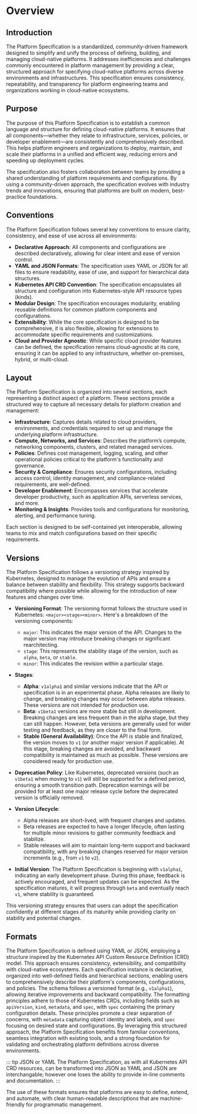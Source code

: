 # Overview

## Introduction

The Platform Specification is a standardized, community-driven framework designed to simplify and unify the process of defining, building, and managing cloud-native platforms. It addresses inefficiencies and challenges commonly encountered in platform management by providing a clear, structured approach for specifying cloud-native platforms across diverse environments and infrastructures. This specification ensures consistency, repeatability, and transparency for platform engineering teams and organizations working in cloud-native ecosystems.

## Purpose

The purpose of this Platform Specification is to establish a common language and structure for defining cloud-native platforms. It ensures that all components—whether they relate to infrastructure, services, policies, or developer enablement—are consistently and comprehensively described. This helps platform engineers and organizations to deploy, maintain, and scale their platforms in a unified and efficient way, reducing errors and speeding up deployment cycles.

The specification also fosters collaboration between teams by providing a shared understanding of platform requirements and configurations. By using a community-driven approach, the specification evolves with industry trends and innovations, ensuring that platforms are built on modern, best-practice foundations.

## Conventions

The Platform Specification follows several key conventions to ensure clarity, consistency, and ease of use across all environments:

- **Declarative Approach**: All components and configurations are described declaratively, allowing for clear intent and ease of version control.
- **YAML and JSON Formats**: The specification uses YAML or JSON for all files to ensure readability, ease of use, and support for hierarchical data structures.
- **Kubernetes API CRD Convention**: The specification encapsulates all structure and configuration into Kubernetes-style API resource types (kinds).
- **Modular Design**: The specification encourages modularity, enabling reusable definitions for common platform components and configurations.
- **Extensibility**: While the core specification is designed to be comprehensive, it is also flexible, allowing for extensions to accommodate specific requirements and customizations.
- **Cloud and Provider Agnostic**: While specific cloud provider features can be defined, the specification remains cloud-agnostic at its core, ensuring it can be applied to any infrastructure, whether on-premises, hybrid, or multi-cloud.

## Layout

The Platform Specification is organized into several sections, each representing a distinct aspect of a platform. These sections provide a structured way to capture all necessary details for platform creation and management:

- **Infrastructure**: Captures details related to cloud providers, environments, and credentials required to set up and manage the underlying platform infrastructure.
- **Compute, Networks, and Services**: Describes the platform’s compute, networking components, clusters, and related managed services.
- **Policies**: Defines cost management, logging, scaling, and other operational policies critical to the platform's functionality and governance.
- **Security & Compliance**: Ensures security configurations, including access control, identity management, and compliance-related requirements, are well-defined.
- **Developer Enablement**: Encompasses services that accelerate developer productivity, such as application APIs, serverless services, and more.
- **Monitoring & Insights**: Provides tools and configurations for monitoring, alerting, and performance tuning.

Each section is designed to be self-contained yet interoperable, allowing teams to mix and match configurations based on their specific requirements.

## Versions

The Platform Specification follows a versioning strategy inspired by Kubernetes, designed to manage the evolution of APIs and ensure a balance between stability and flexibility. This strategy supports backward compatibility where possible while allowing for the introduction of new features and changes over time.

- **Versioning Format**: The versioning format follows the structure used in Kubernetes: `<major><stage><minor>`. Here's a breakdown of the versioning components:

  - `major`: This indicates the major version of the API. Changes to the major version may introduce breaking changes or significant rearchitecting.
  - `stage`: This represents the stability stage of the version, such as `alpha`, `beta`, or `stable`.
  - `minor`: This indicates the revision within a particular stage.

- **Stages**:
  - **Alpha**: `v1alpha1` and similar versions indicate that the API or specification is in an experimental phase. Alpha releases are likely to change, and breaking changes may occur between alpha releases. These versions are not intended for production use.
  - **Beta**: `v1beta1` versions are more stable but still in development. Breaking changes are less frequent than in the alpha stage, but they can still happen. However, beta versions are generally used for wider testing and feedback, as they are closer to the final form.
  - **Stable (General Availability)**: Once the API is stable and finalized, the version moves to `v1` (or another major version if applicable). At this stage, breaking changes are avoided, and backward compatibility is maintained as much as possible. These versions are considered ready for production use.

- **Deprecation Policy**: Like Kubernetes, deprecated versions (such as `v1beta1` when moving to `v1`) will still be supported for a defined period, ensuring a smooth transition path. Deprecation warnings will be provided for at least one major release cycle before the deprecated version is officially removed.

- **Version Lifecycle**:
  - Alpha releases are short-lived, with frequent changes and updates.
  - Beta releases are expected to have a longer lifecycle, often lasting for multiple minor revisions to gather community feedback and stabilize.
  - Stable releases will aim to maintain long-term support and backward compatibility, with any breaking changes reserved for major version increments (e.g., from `v1` to `v2`).

- **Initial Version**: The Platform Specification is beginning with `v1alpha1`, indicating an early development phase. During this phase, feedback is actively encouraged, and frequent updates can be expected. As the specification matures, it will progress through `beta` and eventually reach `v1`, where stability is guaranteed.

This versioning strategy ensures that users can adopt the specification confidently at different stages of its maturity while providing clarity on stability and potential changes.

## Formats

The Platform Specification is defined using YAML or JSON, employing a structure inspired by the Kubernetes API Custom Resource Definition (CRD) model. This approach ensures consistency, extensibility, and compatibility with cloud-native ecosystems. Each specification instance is declarative, organized into well-defined fields and hierarchical sections, enabling users to comprehensively describe their platform's components, configurations, and policies. The schema follows a versioned format (e.g., `v1alpha1`), allowing iterative improvements and backward compatibility. The formatting principles adhere to those of Kubernetes CRDs, including fields such as `apiVersion`, `kind`, `metadata`, and `spec`, with `spec` containing the primary configuration details. These principles promote a clear separation of concerns, with `metadata` capturing object identity and labels, and `spec` focusing on desired state and configurations. By leveraging this structured approach, the Platform Specification benefits from familiar conventions, seamless integration with existing tools, and a strong foundation for validating and orchestrating platform definitions across diverse environments.

::: tip JSON or YAML
The Platform Specification, as with all Kubernetes API CRD resources, can be transformed into JSON as YAML and JSON are interchangable; however one loses the ability to provide in-line comments and documentation.
:::

The use of these formats ensures that platforms are easy to define, extend, and automate, with clear human-readable descriptions that are machine-friendly for programmatic management.

